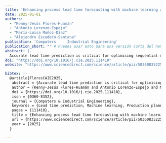 ```yaml
---
title: 'Enhancing process lead time forecasting with machine learning and upstream process data: A case study in wind tower manufacturing'
date: 2025-01-01
authors:
  - "Kenny-Jesús Flores-Huamán"
  - "Antonio Lorenzo-Espejo"
  - "María-Luisa Muñoz-Díaz"
  - "Alejandro Escudero-Santana"
publication: 'Computers     Industrial Engineering'
publication_short: "" # Puedes usar esto para una versión corta del nombre de la conferencia
abstract: |-
  Accurate lead time prediction is critical for optimising sequential manufacturing processes, particularly in industries with high variability such as wind turbine tower production. This paper proposes a machine learning-based system to estimate lead times for two pivotal sequential operations: bending and longitudinal welding (LW). A distinctive feature of this system is its innovative integration strategy, where the predictive output from the bending model, specifically, the predicted bending lead time and its associated error, is leveraged as an input feature for the LW lead time estimation model. This approach explicitly models and enhances the representation of inter-process dependencies. While bending predictions show moderate performance, their inclusion as inputs demonstrably and significantly improves LW lead time estimation accuracy. A key contribution of this work is the comparative analysis between the ML-based LW predictions and traditional engineering methods. Our results demonstrate that the integrated ML model for LW achieves a 54
doi: "https://doi.org/10.1016/j.cie.2025.111410"
website: "https://www.sciencedirect.com/science/article/pii/S036083522500556X"

bibtex: |-
  @article{FloresCAIE2025,
   abstract = {Accurate lead time prediction is critical for optimising sequential manufacturing processes, particularly in industries with high variability such as wind turbine tower production. This paper proposes a machine learning-based system to estimate lead times for two pivotal sequential operations: bending and longitudinal welding (LW). A distinctive feature of this system is its innovative integration strategy, where the predictive output from the bending model, specifically, the predicted bending lead time and its associated error, is leveraged as an input feature for the LW lead time estimation model. This approach explicitly models and enhances the representation of inter-process dependencies. While bending predictions show moderate performance, their inclusion as inputs demonstrably and significantly improves LW lead time estimation accuracy. A key contribution of this work is the comparative analysis between the ML-based LW predictions and traditional engineering methods. Our results demonstrate that the integrated ML model for LW achieves a 54% reduction in MAE (from 11.36 to 2.03 h) and a 74% lower RMSE (from 12.01 to 3.13 h) compared to engineering estimates, validating its superior accuracy. To enhance interpretability, SHAP (SHapley Additive Explanations) identifies critical factors such as sheet thickness, personnel experience, and upstream process quality, including the impact of the integrated bending predictions. The system’s low execution time enables real-time scheduling adjustments, offering a practical solution for production planning. These findings highlight the transformative potential of ML, particularly through such sequential predictive integration, in replacing outdated engineering heuristics and providing actionable insights for complex manufacturing environments.},
   author = {Kenny-Jesús Flores-Huamán and Antonio Lorenzo-Espejo and María-Luisa Muñoz-Díaz and Alejandro Escudero-Santana},
   doi = {https://doi.org/10.1016/j.cie.2025.111410},
   issn = {0360-8352},
   journal = {Computers & Industrial Engineering},
   keywords = {Lead time prediction, Machine learning, Production planning and control, SHAP, Model interpretability, Wind tower manufacturing, Comparative analysis},
   pages = {111410},
   title = {Enhancing process lead time forecasting with machine learning and upstream process data: A case study in wind tower manufacturing},
   url = {https://www.sciencedirect.com/science/article/pii/S036083522500556X},
   year = {2025}
  }

---
```

